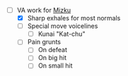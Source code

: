 - [ ] VA work for [Mizku](/docs/gameplay_spec/characters/mizku.md)
  - [x] Sharp exhales for most normals
  - [ ] Special move voicelines
    - [ ] Kunai "Kat-chu"
  - [ ] Pain grunts
    - [ ] On defeat
    - [ ] On big hit
    - [ ] On small hit
